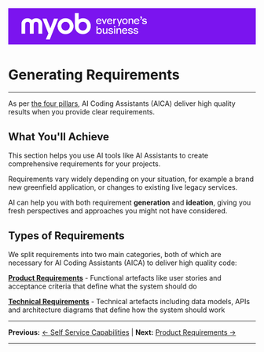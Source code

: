 ![MYOB Banner](../../assets/images/myob-banner.png)
---


# Generating Requirements

---

As per [the four pillars](../getting-started/the-four-pillars.md), AI Coding Assistants (AICA) deliver high quality results when you provide clear requirements.

## What You'll Achieve

This section helps you use AI tools like AI Assistants to create comprehensive requirements for your projects.

Requirements vary widely depending on your situation, for example a brand new greenfield application, or changes to existing live legacy services.

AI can help you with both requirement **generation** and **ideation**, giving you fresh perspectives and approaches you might not have considered.

## Types of Requirements

We split requirements into two main categories, both of which are necessary for AI Coding Assistants (AICA) to deliver high quality code:

**[Product Requirements](product-requirements.md)** - Functional artefacts like user stories and acceptance criteria that define what the system should do

**[Technical Requirements](technical-requirements.md)** - Technical artefacts including data models, APIs and architecture diagrams that define how the system should work



---

**Previous:** [← Self Service Capabilities](../getting-started/self-service-capabilities.md) | **Next:** [Product Requirements →](product-requirements.md)

---
